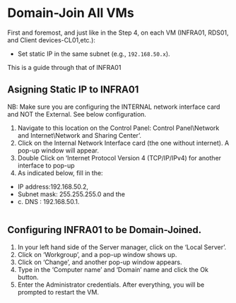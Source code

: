 # **Domain-Join All VMs**  
First and foremost, and just like in the Step 4, on each VM (INFRA01, RDS01, and Client devices-CL01,etc.):  
   - Set static IP in the same subnet (e.g., `192.168.50.x`).  

This is a guide through that of INFRA01

## Asigning Static IP to INFRA01
NB: Make sure you are configuring the INTERNAL network interface card and NOT the External. See below configuration.  
1.	Navigate to this location on the Control Panel: Control Panel\Network and Internet\Network and Sharing Center’.  
2.	Click on the Internal Network Interface card (the one without internet). A pop-up window will appear.  
3.	Double Click on ‘Internet Protocol Version 4 (TCP/IP/IPv4) for another interface to pop-up  
4.	As indicated below, fill in the:
 - IP address:192.168.50.2,
 - Subnet mask: 255.255.255.0 and the
 - c.	DNS : 192.168.50.1.
   <p align="center">
  <img src="https://github.com/user-attachments/assets/367e2629-4a5f-4aa5-b16a-39ca2c21170c" alt="">
</p>

## Configuring INFRA01 to be Domain-Joined.
1.	In your left hand side of the Server manager, click on the ‘Local Server’.  
2.	Click on ‘Workgroup’, and a pop-up window shows up.  
3.	Click on ‘Change’, and another pop-up window appears.  
4.	Type in the ‘Computer name’ and ‘Domain’ name and click the Ok button.   
5.	Enter the Administrator credentials. After everything, you will be prompted to restart the VM.  
<p align="center">
  <img src="https://github.com/user-attachments/assets/f2069214-76bf-4d9c-bffa-d86ab4efadbc" alt="">
</p>

